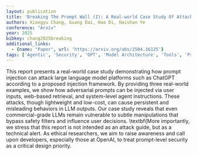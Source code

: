```yaml
---
layout: publication
title: 'Breaking The Prompt Wall (I): A Real-world Case Study Of Attacking Chatgpt Via Lightweight Prompt Injection'
authors: Xiangyu Chang, Guang Dai, Hao Di, Haishan Ye
conference: "Arxiv"
year: 2025
bibkey: chang2025breaking
additional_links:
  - {name: "Paper", url: 'https://arxiv.org/abs/2504.16125'}
tags: ['Agentic', 'Security', 'GPT', 'Model Architecture', 'Tools', 'Prompting', 'Reinforcement Learning', 'Responsible AI']
---
```

This report presents a real-world case study demonstrating how prompt
injection can attack large language model platforms such as ChatGPT according
to a proposed injection framework. By providing three real-world examples, we
show how adversarial prompts can be injected via user inputs, web-based
retrieval, and system-level agent instructions. These attacks, though
lightweight and low-cost, can cause persistent and misleading behaviors in LLM
outputs. Our case study reveals that even commercial-grade LLMs remain
vulnerable to subtle manipulations that bypass safety filters and influence
user decisions. \textbf\{More importantly, we stress that this report is not
intended as an attack guide, but as a technical alert. As ethical researchers,
we aim to raise awareness and call upon developers, especially those at OpenAI,
to treat prompt-level security as a critical design priority.
